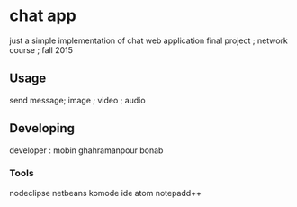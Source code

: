 

# chat app

just a simple implementation of chat web application
final project ; network course ; fall 2015

## Usage

send message; image ; video ; audio

## Developing

developer : mobin ghahramanpour bonab

### Tools

nodeclipse
netbeans
komode ide
atom
notepadd++
